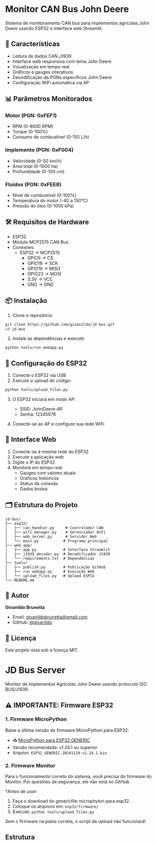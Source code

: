 # Monitor CAN Bus John Deere

Sistema de monitoramento CAN bus para implementos agrícolas John Deere usando ESP32 e interface web Streamlit.

## 🚜 Características

- Leitura de dados CAN J1939
- Interface web responsiva com tema John Deere
- Visualização em tempo real
- Gráficos e gauges interativos
- Decodificação de PGNs específicos John Deere
- Configuração WiFi automática via AP

## 📊 Parâmetros Monitorados

### Motor (PGN: 0xFEF1)
- RPM (0-8000 RPM)
- Torque (0-100%)
- Consumo de combustível (0-150 L/h)

### Implemento (PGN: 0xF004)
- Velocidade (0-50 km/h)
- Área total (0-1000 ha)
- Profundidade (0-100 cm)

### Fluidos (PGN: 0xFEE8)
- Nível de combustível (0-100%)
- Temperatura do motor (-40 a 150°C)
- Pressão do óleo (0-1000 kPa)

## 🛠️ Requisitos de Hardware

- ESP32
- Módulo MCP2515 CAN Bus
- Conexões:
  - ESP32 -> MCP2515
    - GPIO5  -> CS
    - GPIO18 -> SCK
    - GPIO19 -> MISO
    - GPIO23 -> MOSI
    - 3.3V   -> VCC
    - GND    -> GND

## 📦 Instalação

1. Clone o repositório:
```bash
git clone https://github.com/givanildo/jd-bus.git
cd jd-bus
```

2. Instale as dependências e execute:
```bash
python tools/run_webapp.py
```

## 🔧 Configuração do ESP32

1. Conecte o ESP32 via USB
2. Execute o upload do código:
```bash
python tools/upload_files.py
```

3. O ESP32 iniciará em modo AP:
   - SSID: JohnDeere-AP
   - Senha: 12345678

4. Conecte-se ao AP e configure sua rede WiFi

## 📱 Interface Web

1. Conecte-se à mesma rede do ESP32
2. Execute a aplicação web
3. Digite o IP do ESP32
4. Monitore em tempo real:
   - Gauges com valores atuais
   - Gráficos históricos
   - Status da conexão
   - Dados brutos

## 🗂️ Estrutura do Projeto

```
jd-bus/
├── esp32/
│   ├── can_handler.py     # Controlador CAN
│   ├── wifi_manager.py    # Gerenciador WiFi
│   ├── web_server.py      # Servidor Web
│   └── main.py           # Programa principal
├── web_app/
│   ├── app.py            # Interface Streamlit
│   ├── j1939_decoder.py  # Decodificador J1939
│   └── requirements.txt  # Dependências
├── tools/
│   ├── publish.py        # Publicação GitHub
│   ├── run_webapp.py     # Execução Web
│   └── upload_files.py   # Upload ESP32
└── README.md
```

## 👤 Autor

**Givanildo Brunetta**
- Email: givanildobrunetta@gmail.com
- GitHub: [@givanildo](https://github.com/givanildo)

## 📄 Licença

Este projeto está sob a licença MIT. 




# JD Bus Server

Monitor de Implementos Agrícolas John Deere usando protocolo ISO BUS/J1939

## ⚠️ IMPORTANTE: Firmware ESP32

### 1. Firmware MicroPython
Baixe a última versão do firmware MicroPython para ESP32:
- 📥 [MicroPython para ESP32 GENERIC](https://micropython.org/download/ESP32_GENERIC/)
- Versão recomendada: v1.24.1 ou superior
- Arquivo: `ESP32_GENERIC-20241129-v1.24.1.bin`

### 2. Firmware Monitor
Para o funcionamento correto do sistema, você precisa do firmware do Monitor. 
Por questões de segurança, ele não está no GitHub.

**Antes de usar:*
1. Faça o download do   genericfile microphyton para esp32.
2. Coloque os arquivos em: `esp32/firmware/`
3. Execute: `python tools/upload_files.py`

Sem o firmware na pasta correta, o script de upload não funcionará!

## Estrutura 